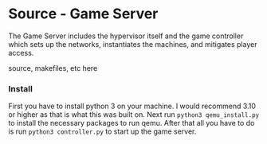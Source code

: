 # Source - Game Server

The Game Server includes the hypervisor itself and the game controller which sets up the networks, instantiates the machines, and mitigates player access.

source, makefiles, etc here

### Install
First you have to install python 3 on your machine. I would recommend 3.10 or higher as that is what this was built on.
Next run `python3 qemu_install.py` to install the necessary packages to run qemu.
After that all you have to do is run `python3 controller.py` to start up the game server.
